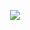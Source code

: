 <p align="center">
   <a href=""><img src="http:/readme-typing-svg.herokuapp.com?font=Arial+Black&size=50&pause=1000&color26ff67&width=550&height=75&lines=Hi%2c+I'm+Ornisha">
</p>
